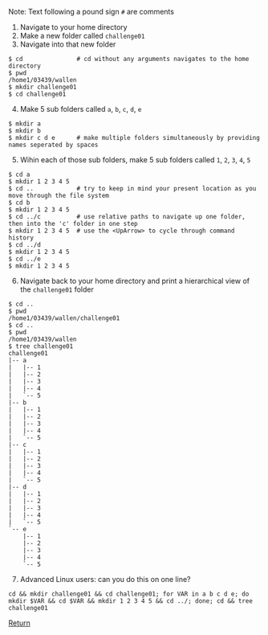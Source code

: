 Note: Text following a pound sign `#` are comments

1) Navigate to your home directory
2) Make a new folder called `challenge01`
3) Navigate into that new folder

```
$ cd               # cd without any arguments navigates to the home directory
$ pwd
/home1/03439/wallen
$ mkdir challenge01
$ cd challenge01   
```

4) Make 5 sub folders called `a`, `b`, `c`, `d`, `e`

```
$ mkdir a          
$ mkdir b          
$ mkdir c d e      # make multiple folders simultaneously by providing names seperated by spaces
```

5) Wihin each of those sub folders, make 5 sub folders called `1`, `2`, `3`, `4`, `5`

```
$ cd a             
$ mkdir 1 2 3 4 5  
$ cd ..            # try to keep in mind your present location as you move through the file system
$ cd b             
$ mkdir 1 2 3 4 5  
$ cd ../c          # use relative paths to navigate up one folder, then into the 'c' folder in one step
$ mkdir 1 2 3 4 5  # use the <UpArrow> to cycle through command history
$ cd ../d          
$ mkdir 1 2 3 4 5  
$ cd ../e          
$ mkdir 1 2 3 4 5  
```

6) Navigate back to your home directory and print a hierarchical view of the `challenge01` folder

```
$ cd ..           
$ pwd              
/home1/03439/wallen/challenge01  
$ cd ..            
$ pwd              
/home1/03439/wallen              
$ tree challenge01 
challenge01                      
|-- a                            
|   |-- 1                        
|   |-- 2                        
|   |-- 3                        
|   |-- 4                        
|   `-- 5                        
|-- b                            
|   |-- 1                        
|   |-- 2                        
|   |-- 3                        
|   |-- 4                        
|   `-- 5                        
|-- c                            
|   |-- 1                        
|   |-- 2                        
|   |-- 3                        
|   |-- 4                        
|   `-- 5                        
|-- d                            
|   |-- 1                        
|   |-- 2                        
|   |-- 3                        
|   |-- 4                        
|   `-- 5                        
`-- e                            
    |-- 1                        
    |-- 2                        
    |-- 3                        
    |-- 4                        
    `-- 5                        
```

7) Advanced Linux users: can you do this on one line?

```
cd && mkdir challenge01 && cd challenge01; for VAR in a b c d e; do mkdir $VAR && cd $VAR && mkdir 1 2 3 4 5 && cd ../; done; cd && tree challenge01
```


[Return](intro_to_linux_02.md)
